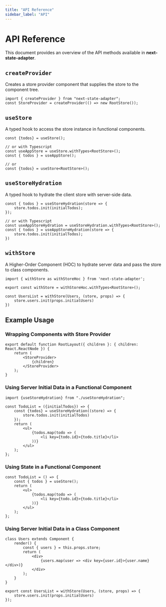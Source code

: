 ```yaml
---
title: "API Reference"
sidebar_label: "API"
---
```


# API Reference

This document provides an overview of the API methods available in **next-state-adapter**.

## `createProvider`

Creates a store provider component that supplies the store to the component tree.

```tsx
import { createProvider } from "next-state-adapter";
const StoreProvider = createProvider(() => new RootStore());
```

## `useStore`

A typed hook to access the store instance in functional components.

```tsx
const {todos} = useStore();

// or with Typescript
const useAppStore = useStore.withTypes<RootStore>();
const { todos } = useAppStore();

// or
const {todos} = useStore<RootStore>();
```

## `useStoreHydration`

A typed hook to hydrate the client store with server-side data.

```tsx
const { todos } = useStoreHydration(store => {
    store.todos.init(initialTodos);
});

// or with Typescript
const useAppStoreHydration = useStoreHydration.withTypes<RootStore>();
const { todos } = useAppStoreHydration(store => {
    store.todos.init(initialTodos);
})
```

## `withStore`

A Higher-Order Component (HOC) to hydrate server data and pass the store to class components.

```tsx
import { withStore as withStoreHoc } from 'next-state-adapter';

export const withStore = withStoreHoc.withTypes<RootStore>();

const UsersList = withStore(Users, (store, props) => {
    store.users.init(props.initialUsers)
})
```

## Example Usage

### Wrapping Components with Store Provider

```tsx
export default function RootLayout({ children }: { children: React.ReactNode }) {
    return (
        <StoreProvider>
            {children}
        </StoreProvider>
    );
}
```

### Using Server Initial Data in a Functional Component

```tsx
import {useStoreHydration} from "./useStoreHydration";

const TodoList = ({initialTodos}) => {
    const {todos} = useStoreHydration((store) => {
        store.todos.init(initialTodos)
    });
    return (
        <ul>
            {todos.map(todo => (
                <li key={todo.id}>{todo.title}</li>
            ))}
        </ul>
    );
};
```

### Using State in a Functional Component

```tsx
const TodoList = () => {
    const { todos } = useStore();
    return (
        <ul>
            {todos.map(todo => (
                <li key={todo.id}>{todo.title}</li>
            ))}
        </ul>
    );
};
```

### Using Server Initial Data in a Class Component

```tsx
class Users extends Component {
    render() {
        const { users } = this.props.store;
        return (
            <div>
                {users.map(user => <div key={user.id}>{user.name}</div>)}
            </div>
        );
    }
}

export const UsersList = withStore(Users, (store, props) => {
    store.users.init(props.initialUsers)
});
```

